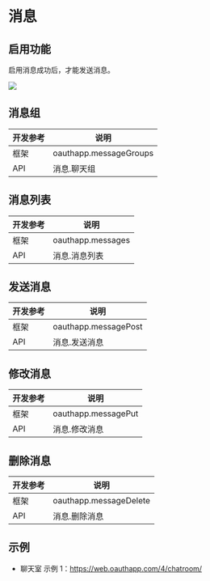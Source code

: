 # 消息

## 启用功能

启用消息成功后，才能发送消息。

![](https://blob.oauthapp.com/4/app/2/example_messages/1.png)

## 消息组

| 开发参考  | 说明 |
| ----------- | ----------- |
| 框架 | oauthapp.messageGroups |
| API | 消息.聊天组 |

## 消息列表

| 开发参考  | 说明 |
| ----------- | ----------- |
| 框架 | oauthapp.messages |
| API | 消息.消息列表 |

## 发送消息

| 开发参考  | 说明 |
| ----------- | ----------- |
| 框架 | oauthapp.messagePost |
| API | 消息.发送消息 |

## 修改消息

| 开发参考  | 说明 |
| ----------- | ----------- |
| 框架 | oauthapp.messagePut |
| API | 消息.修改消息 |

## 删除消息

| 开发参考  | 说明 |
| ----------- | ----------- |
| 框架 | oauthapp.messageDelete |
| API | 消息.删除消息 |


## 示例

- 聊天室 示例 1：https://web.oauthapp.com/4/chatroom/

